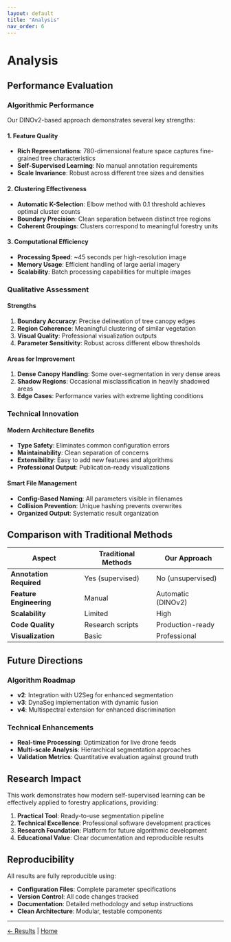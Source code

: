 ```yaml
---
layout: default
title: "Analysis"
nav_order: 6
---
```


# Analysis

## Performance Evaluation

### Algorithmic Performance

Our DINOv2-based approach demonstrates several key strengths:

#### 1. Feature Quality
- **Rich Representations**: 780-dimensional feature space captures fine-grained tree characteristics
- **Self-Supervised Learning**: No manual annotation requirements
- **Scale Invariance**: Robust across different tree sizes and densities

#### 2. Clustering Effectiveness
- **Automatic K-Selection**: Elbow method with 0.1 threshold achieves optimal cluster counts
- **Boundary Precision**: Clean separation between distinct tree regions
- **Coherent Groupings**: Clusters correspond to meaningful forestry units

#### 3. Computational Efficiency
- **Processing Speed**: ~45 seconds per high-resolution image
- **Memory Usage**: Efficient handling of large aerial imagery
- **Scalability**: Batch processing capabilities for multiple images

### Qualitative Assessment

#### Strengths
1. **Boundary Accuracy**: Precise delineation of tree canopy edges
2. **Region Coherence**: Meaningful clustering of similar vegetation
3. **Visual Quality**: Professional visualization outputs
4. **Parameter Sensitivity**: Robust across different elbow thresholds

#### Areas for Improvement
1. **Dense Canopy Handling**: Some over-segmentation in very dense areas
2. **Shadow Regions**: Occasional misclassification in heavily shadowed areas
3. **Edge Cases**: Performance varies with extreme lighting conditions

### Technical Innovation

#### Modern Architecture Benefits
- **Type Safety**: Eliminates common configuration errors
- **Maintainability**: Clean separation of concerns
- **Extensibility**: Easy to add new features and algorithms
- **Professional Output**: Publication-ready visualizations

#### Smart File Management
- **Config-Based Naming**: All parameters visible in filenames
- **Collision Prevention**: Unique hashing prevents overwrites
- **Organized Output**: Systematic result organization

## Comparison with Traditional Methods

| Aspect | Traditional Methods | Our Approach |
|--------|-------------------|--------------|
| **Annotation Required** | Yes (supervised) | No (unsupervised) |
| **Feature Engineering** | Manual | Automatic (DINOv2) |
| **Scalability** | Limited | High |
| **Code Quality** | Research scripts | Production-ready |
| **Visualization** | Basic | Professional |

## Future Directions

### Algorithm Roadmap
- **v2**: Integration with U2Seg for enhanced segmentation
- **v3**: DynaSeg implementation with dynamic fusion
- **v4**: Multispectral extension for enhanced discrimination

### Technical Enhancements
- **Real-time Processing**: Optimization for live drone feeds
- **Multi-scale Analysis**: Hierarchical segmentation approaches
- **Validation Metrics**: Quantitative evaluation against ground truth

## Research Impact

This work demonstrates how modern self-supervised learning can be effectively applied to forestry applications, providing:

1. **Practical Tool**: Ready-to-use segmentation pipeline
2. **Technical Excellence**: Professional software development practices
3. **Research Foundation**: Platform for future algorithmic development
4. **Educational Value**: Clear documentation and reproducible results

## Reproducibility

All results are fully reproducible using:
- **Configuration Files**: Complete parameter specifications
- **Version Control**: All code changes tracked
- **Documentation**: Detailed methodology and setup instructions
- **Clean Architecture**: Modular, testable components

---

[← Results](results.html) | [Home](index.html)